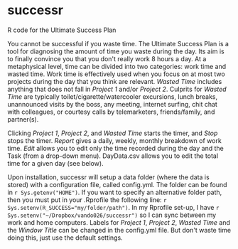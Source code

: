 # successr
R code for the Ultimate Success Plan

You cannot be successful if you waste time. The Ultimate Success Plan is a
tool for diagnosing the amount of time you waste during the day. Its aim is to finally
convince you that you don't really work 8 hours a day.  At a metaphysical level, time
can be divided into two categories: work time and wasted time. Work time is effectively
used when you focus on at most two projects during the day that you think are relevant.
_Wasted Time_ includes anything that does not fall in _Project 1_ and/or
_Project 2_.  Culprits for _Wasted Time_ are typically
toilet/cigarette/watercooler excursions, lunch breaks, unannounced visits by the boss,
any meeting, internet surfing, chit chat with colleagues, or courtesy calls by
telemarketers, friends/family, and partner(s).

Clicking _Project 1_, _Project 2_, and _Wasted Time_ starts the timer,
and _Stop_ stops the timer. _Report_ gives a daily, weekly, monthly breakdown
of work time. _Edit_ allows you to edit only the time recorded during the day and
the Task (from a drop-down menu). DayData.csv allows you to edit the total time
for a given day (see below). 

Upon installation, successr will setup a data folder (where the data is stored) with a
configuration file, called config.yml. The folder can
be found in `r Sys.getenv("HOME")`. If you want to specify an alternative folder
path, then you must put in your .Rprofile the following
line: `r Sys.setenv(R_SUCCESS="my/folder/path")`. In my Rprofile set-up, I have
`r Sys.setenv("~/Dropbox/vando026/successr")` so I can sync between my work and home
computers. Labels for _Project 1_, _Project 2_, _Wasted Time_ and
the _Window Title_ can be changed in the config.yml file. But don't
waste time doing this, just use the default settings.  

